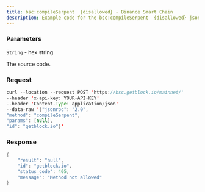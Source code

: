 ```yaml
---
title: bsc:compileSerpent  {disallowed} - Binance Smart Chain
description: Example code for the bsc:compileSerpent  {disallowed} json-rpc method. Сomplete guide on how to use bsc:compileSerpent  {disallowed} json-rpc in GetBlock.io Web3 documentation.
---
```


### Parameters


`String` - hex string

The source code.

### Request

``` java
curl --location --request POST 'https://bsc.getblock.io/mainnet/' 
--header 'x-api-key: YOUR-API-KEY' 
--header 'Content-Type: application/json' 
--data-raw '{"jsonrpc": "2.0",
"method": "compileSerpent",
"params": [null],
"id": "getblock.io"}'
```

###  Response

``` java
{
    "result": "null",
    "id": "getblock.io",
    "status_code": 405,
    "message": "Method not allowed"
}
```

